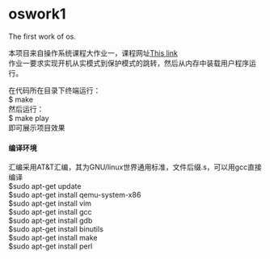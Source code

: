 # oswork1
The first work of os.

本项目来自操作系统课程大作业一，课程网址[This link](http://dislab.nju.edu.cn/taohuang/)<br>
作业一要求实现开机从实模式到保护模式的跳转，然后从内存中装载用户程序运行。<br>

在代码所在目录下终端运行：<br>
$ make<br>
然后运行：<br>
$ make play<br>
即可展示项目效果<br>

#### 编译环境
汇编采用AT&T汇编，其为GNU/linux世界通用标准，文件后缀.s，可以用gcc直接编译<br>
$sudo apt-get update<br>
$sudo apt-get install qemu-system-x86<br>
$sudo apt-get install vim<br>
$sudo apt-get install gcc<br>
$sudo apt-get install gdb<br>
$sudo apt-get install binutils<br>
$sudo apt-get install make<br>
$sudo apt-get install perl<br>


